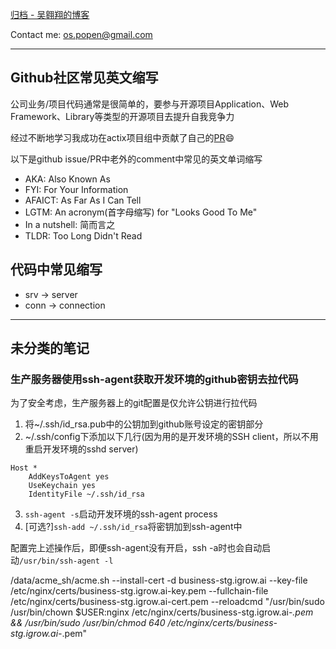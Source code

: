 [归档 - 吴翱翔的博客](/)

Contact me: os.popen@gmail.com

<!--
[我的简历](/redirect/resume.html)
原始博客站点：[pymongo.github.io](https://pymongo.github.io)
镜像1：[wuaoxiang.github.io](https://wuaoxiang.github.io)
镜像2：[aoxiangwu.github.io](https://aoxiangwu.github.io)
-->

---

## Github社区常见英文缩写

公司业务/项目代码通常是很简单的，要参与开源项目Application、Web Framework、Library等类型的开源项目去提升自我竞争力

经过不断地学习我成功在actix项目组中贡献了自己的[PR](https://github.com/actix/examples/pull/298)😄

以下是github issue/PR中老外的comment中常见的英文单词缩写

- AKA: Also Known As
- FYI: For Your Information
- AFAICT: As Far As I Can Tell
- LGTM: An acronym(首字母缩写) for "Looks Good To Me"
- In a nutshell: 简而言之
- TLDR: Too Long Didn't Read

## 代码中常见缩写

- srv -> server
- conn -> connection

---

## 未分类的笔记

### 生产服务器使用ssh-agent获取开发环境的github密钥去拉代码

为了安全考虑，生产服务器上的git配置是仅允许公钥进行拉代码

1. 将~/.ssh/id_rsa.pub中的公钥加到github账号设定的密钥部分
2. ~/.ssh/config下添加以下几行(因为用的是开发环境的SSH client，所以不用重启开发环境的sshd server)

```
Host *
	AddKeysToAgent yes
	UseKeychain yes
	IdentityFile ~/.ssh/id_rsa
```

3. `ssh-agent -s`启动开发环境的ssh-agent process
4. [可选?]`ssh-add ~/.ssh/id_rsa`将密钥加到ssh-agent中

配置完上述操作后，即便ssh-agent没有开启，ssh -a时也会自动启动`/usr/bin/ssh-agent -l`



/data/acme_sh/acme.sh --install-cert -d business-stg.igrow.ai --key-file /etc/nginx/certs/business-stg.igrow.ai-key.pem --fullchain-file /etc/nginx/certs/business-stg.igrow.ai-cert.pem --reloadcmd "/usr/bin/sudo /usr/bin/chown $USER:nginx /etc/nginx/certs/business-stg.igrow.ai-*.pem && /usr/bin/sudo /usr/bin/chmod 640 /etc/nginx/certs/business-stg.igrow.ai-*.pem"